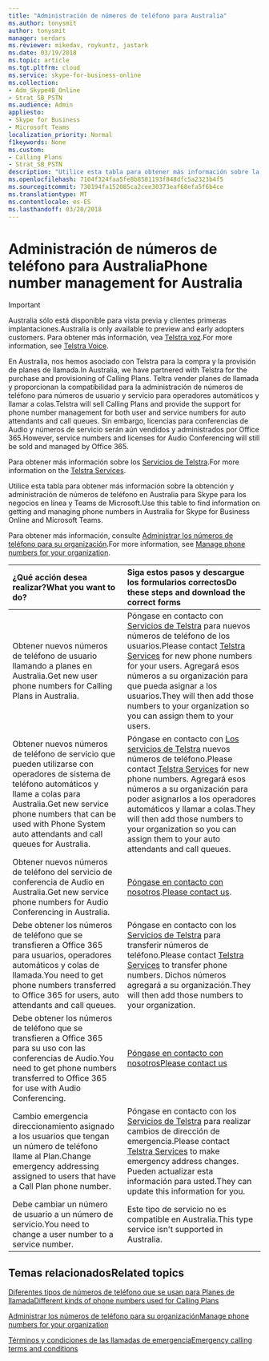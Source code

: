 ```yaml
---
title: "Administración de números de teléfono para Australia"
ms.author: tonysmit
author: tonysmit
manager: serdars
ms.reviewer: mikedav, roykuntz, jastark
ms.date: 03/19/2018
ms.topic: article
ms.tgt.pltfrm: cloud
ms.service: skype-for-business-online
ms.collection:
- Adm_Skype4B_Online
- Strat_SB_PSTN
ms.audience: Admin
appliesto:
- Skype for Business
- Microsoft Teams
localization_priority: Normal
f1keywords: None
ms.custom:
- Calling Plans
- Strat_SB_PSTN
description: "Utilice esta tabla para obtener más información sobre la obtención y administración de números de teléfono en Australia para Skype para los negocios en línea y Teams de Microsoft."
ms.openlocfilehash: 7104f324faa5fe8b8581193f848dfc5a2323b4f5
ms.sourcegitcommit: 730194fa152085ca2cee30373eaf68efa5f6b4ce
ms.translationtype: MT
ms.contentlocale: es-ES
ms.lasthandoff: 03/20/2018
---
```

# <a name="phone-number-management-for-australia"></a><span data-ttu-id="95515-103">Administración de números de teléfono para Australia</span><span class="sxs-lookup"><span data-stu-id="95515-103">Phone number management for Australia</span></span>
> [!IMPORTANT]
> <span data-ttu-id="95515-104">Australia sólo está disponible para vista previa y clientes primeras implantaciones.</span><span class="sxs-lookup"><span data-stu-id="95515-104">Australia is only available to preview and early adopters customers.</span></span> <span data-ttu-id="95515-105">Para obtener más información, vea [Telstra voz](http://aka.ms/TelstraVoicePlan).</span><span class="sxs-lookup"><span data-stu-id="95515-105">For more information, see [Telstra Voice](http://aka.ms/TelstraVoicePlan).</span></span> 

<span data-ttu-id="95515-106">En Australia, nos hemos asociado con Telstra para la compra y la provisión de planes de llamada.</span><span class="sxs-lookup"><span data-stu-id="95515-106">In Australia, we have partnered with Telstra for the purchase and provisioning of Calling Plans.</span></span> <span data-ttu-id="95515-107">Teltra vender planes de llamada y proporcionan la compatibilidad para la administración de números de teléfono para números de usuario y servicio para operadores automáticos y llamar a colas.</span><span class="sxs-lookup"><span data-stu-id="95515-107">Telstra will sell Calling Plans and provide the support for phone number management for both user and service numbers for auto attendants and call queues.</span></span> <span data-ttu-id="95515-108">Sin embargo, licencias para conferencias de Audio y números de servicio serán aún vendidos y administrados por Office 365.</span><span class="sxs-lookup"><span data-stu-id="95515-108">However, service numbers and licenses for Audio Conferencing will still be sold and managed by Office 365.</span></span>

<span data-ttu-id="95515-109">Para obtener más información sobre los [Servicios de Telstra](http://aka.ms/TelstraVoicePlan).</span><span class="sxs-lookup"><span data-stu-id="95515-109">For more information on the [Telstra Services](http://aka.ms/TelstraVoicePlan).</span></span>

<span data-ttu-id="95515-110">Utilice esta tabla para obtener más información sobre la obtención y administración de números de teléfono en Australia para Skype para los negocios en línea y Teams de Microsoft.</span><span class="sxs-lookup"><span data-stu-id="95515-110">Use this table to find information on getting and managing phone numbers in Australia for Skype for Business Online and Microsoft Teams.</span></span> 

<span data-ttu-id="95515-111">Para obtener más información, consulte [Administrar los números de teléfono para su organización](manage-phone-numbers-for-your-organization.md).</span><span class="sxs-lookup"><span data-stu-id="95515-111">For more information, see [Manage phone numbers for your organization](manage-phone-numbers-for-your-organization.md).</span></span>
  
|<span data-ttu-id="95515-112">**¿Qué acción desea realizar?**</span><span class="sxs-lookup"><span data-stu-id="95515-112">**What you want to do?**</span></span>|<span data-ttu-id="95515-113">**Siga estos pasos y descargue los formularios correctos**</span><span class="sxs-lookup"><span data-stu-id="95515-113">**Do these steps and download the correct forms**</span></span>|
|:-----|:-----|
|<span data-ttu-id="95515-114">Obtener nuevos números de teléfono de usuario llamando a planes en Australia.</span><span class="sxs-lookup"><span data-stu-id="95515-114">Get new user phone numbers for Calling Plans in Australia.</span></span>   <br/> |<span data-ttu-id="95515-115">Póngase en contacto con [Servicios de Telstra](http://aka.ms/TelstraVoicePlan) para nuevos números de teléfono de los usuarios.</span><span class="sxs-lookup"><span data-stu-id="95515-115">Please contact [Telstra Services](http://aka.ms/TelstraVoicePlan) for new phone numbers for your users.</span></span> <span data-ttu-id="95515-116">Agregará esos números a su organización para que pueda asignar a los usuarios.</span><span class="sxs-lookup"><span data-stu-id="95515-116">They will then add those numbers to your organization so you can assign them to your users.</span></span> <br/> 
|<span data-ttu-id="95515-117">Obtener nuevos números de teléfono de servicio que pueden utilizarse con operadores de sistema de teléfono automáticos y llame a colas para Australia.</span><span class="sxs-lookup"><span data-stu-id="95515-117">Get new service phone numbers that can be used with Phone System auto attendants and call queues for Australia.</span></span> <br/> |<span data-ttu-id="95515-118">Póngase en contacto con [Los servicios de Telstra](http://aka.ms/TelstraVoicePlan) nuevos números de teléfono.</span><span class="sxs-lookup"><span data-stu-id="95515-118">Please contact [Telstra Services](http://aka.ms/TelstraVoicePlan) for new phone numbers.</span></span> <span data-ttu-id="95515-119">Agregará esos números a su organización para poder asignarlos a los operadores automáticos y llamar a colas.</span><span class="sxs-lookup"><span data-stu-id="95515-119">They will then add those numbers to your organization so you can assign them to your auto attendants and call queues.</span></span> <br/>|
|<span data-ttu-id="95515-120">Obtener nuevos números de teléfono del servicio de conferencia de Audio en Australia.</span><span class="sxs-lookup"><span data-stu-id="95515-120">Get new service phone numbers for Audio Conferencing in Australia.</span></span>   <br/> |<span data-ttu-id="95515-121">[Póngase en contacto con nosotros](mailto:ptnapac@microsoft.com).</span><span class="sxs-lookup"><span data-stu-id="95515-121">[Please contact us](mailto:ptnapac@microsoft.com).</span></span>|
|<span data-ttu-id="95515-122">Debe obtener los números de teléfono que se transfieren a Office 365 para usuarios, operadores automáticos y colas de llamada.</span><span class="sxs-lookup"><span data-stu-id="95515-122">You need to get phone numbers transferred to Office 365 for users, auto attendants and call queues.</span></span>  <br/> |<span data-ttu-id="95515-123">Póngase en contacto con los [Servicios de Telstra](http://aka.ms/TelstraVoicePlan) para transferir números de teléfono.</span><span class="sxs-lookup"><span data-stu-id="95515-123">Please contact [Telstra Services](http://aka.ms/TelstraVoicePlan) to transfer phone numbers.</span></span> <span data-ttu-id="95515-124">Dichos números agregará a su organización.</span><span class="sxs-lookup"><span data-stu-id="95515-124">They will then add those numbers to your organization.</span></span>  <br/> |
|<span data-ttu-id="95515-125">Debe obtener los números de teléfono que se transfieren a Office 365 para su uso con las conferencias de Audio.</span><span class="sxs-lookup"><span data-stu-id="95515-125">You need to get phone numbers transferred to Office 365 for use with Audio Conferencing.</span></span>  |[<span data-ttu-id="95515-126">Póngase en contacto con nosotros</span><span class="sxs-lookup"><span data-stu-id="95515-126">Please contact us</span></span>](mailto:ptnapac@microsoft.com) |
|<span data-ttu-id="95515-127">Cambio emergencia direccionamiento asignado a los usuarios que tengan un número de teléfono llame al Plan.</span><span class="sxs-lookup"><span data-stu-id="95515-127">Change emergency addressing assigned to users that have a Call Plan phone number.</span></span> |<span data-ttu-id="95515-128">Póngase en contacto con los [Servicios de Telstra](http://aka.ms/TelstraVoicePlan) para realizar cambios de dirección de emergencia.</span><span class="sxs-lookup"><span data-stu-id="95515-128">Please contact [Telstra Services](http://aka.ms/TelstraVoicePlan) to make emergency address changes.</span></span> <span data-ttu-id="95515-129">Pueden actualizar esta información para usted.</span><span class="sxs-lookup"><span data-stu-id="95515-129">They can update this information for you.</span></span>|
|<span data-ttu-id="95515-130">Debe cambiar un número de usuario a un número de servicio.</span><span class="sxs-lookup"><span data-stu-id="95515-130">You need to change a user number to a service number.</span></span> |<span data-ttu-id="95515-131">Este tipo de servicio no es compatible en Australia.</span><span class="sxs-lookup"><span data-stu-id="95515-131">This type service isn't supported in Australia.</span></span> 
   
## <a name="related-topics"></a><span data-ttu-id="95515-132">Temas relacionados</span><span class="sxs-lookup"><span data-stu-id="95515-132">Related topics</span></span>
[<span data-ttu-id="95515-133">Diferentes tipos de números de teléfono que se usan para Planes de llamada</span><span class="sxs-lookup"><span data-stu-id="95515-133">Different kinds of phone numbers used for Calling Plans</span></span>](../different-kinds-of-phone-numbers-used-for-calling-plans.md)

[<span data-ttu-id="95515-134">Administrar los números de teléfono para su organización</span><span class="sxs-lookup"><span data-stu-id="95515-134">Manage phone numbers for your organization</span></span>](manage-phone-numbers-for-your-organization.md)

[<span data-ttu-id="95515-135">Términos y condiciones de las llamadas de emergencia</span><span class="sxs-lookup"><span data-stu-id="95515-135">Emergency calling terms and conditions</span></span>](../emergency-calling-terms-and-conditions.md)